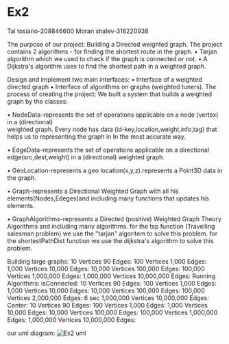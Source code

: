 # Ex2

Tal tosiano-208846600
Moran shalev-316220938

The purpose of our project:
Building a Directed weighted graph. The project contains 2 algorithms - for finding the shortest route in the graph.
•	Tarjan algorithm which we used to check if the graph is connected or not.
•	A Dijkstra's algorithm uses to find the shortest path in a weighted graph.

Design and implement two main interfaces:
       •	Interface of a weighted directed graph
       •	Interface of algorithms on graphs (weighted tuners).
The process of creating the project:
We built a system that builds a weighted graph by the classes:

• NodeData-represents the set of operations applicable on a  node (vertex) in a (directional)     
 weighted graph.
Every node has data (id-key,location,weight,info,tag) that helps us to representing the graph         in In the most accurate way. 

• EdgeData-represents the set of operations applicable on a directional  edge(src,dest,weight)  in a (directional) weighted graph.

• GeoLocation-represents a geo location(x,y,z).represents a Point3D data in the graph.

• Graph-represents a Directional Weighted Graph with all his elements(Nodes,Edeges)and   including many functions that updates his elements.

• GraphAlgorithms-represents a Directed (positive) Weighted Graph Theory Algorithms and      including many algorithms.
for the tsp function (Travelling salesman problem) we use the "tarjan" algoritem to solve  this problem.
 for the shortestPathDist function we use the dijkstra's algorithm to solve this problem.
 
 Building large graphs:
10 Vertices 90 Edges: 
100 Vertices 1,000 Edges: 
1,000 Vertices 10,000 Edges: 
10,000 Vertices 100,000 Edges: 
100,000 Vertices 1,000,000 Edges: 
1,000,000 Vertices 10,000,000 Edges: 
Running Algorithms:
isConnected:
10 Vertices 90 Edges: 
100 Vertices 1,000 Edges: 
1,000 Vertices 10,000 Edges: 
10,000 Vertices 100,000 Edges: 
100,000 Vertices 2,000,000 Edges: 6 sec 
1,000,000 Vertices 10,000,000 Edges: 
Center:
10 Vertices 90 Edges: 
100 Vertices 1,000 Edges: 
1,000 Vertices 10,000 Edges: 
10,000 Vertices 100,000 Edges: 
100,000 Vertices 1,000,000 Edges: 
1,000,000 Vertices 10,000,000 Edges: 

our uml diagram:
![Ex2 uml](https://user-images.githubusercontent.com/94299489/145443535-7f97a797-c571-48c1-a68a-b5f298522951.png)
